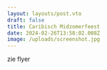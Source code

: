 ```yaml
---
layout: layouts/post.vto
draft: false
title: Caribisch Midzomerfeest
date: 2024-02-26T13:58:02.008Z
image: /uploads/screenshot.jpg
---
```

zie flyer